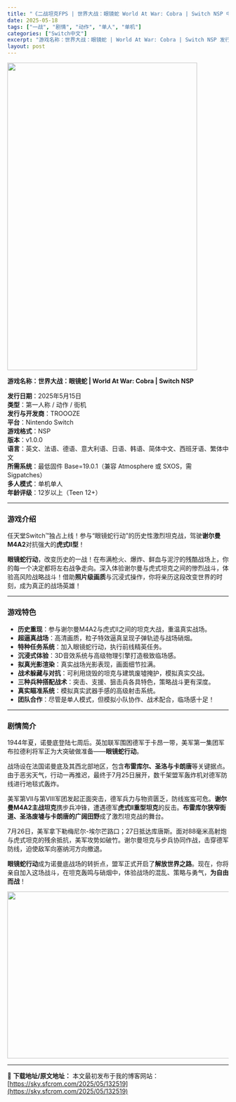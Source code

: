 ```yaml
---
title: "《二战坦克FPS | 世界大战：眼镜蛇 World At War: Cobra | Switch NSP 中文》独占高清射击神作，火线重现诺曼底激战！"
date: 2025-05-18
tags: ["一战", "剧情", "动作", "单人", "单机"]
categories: ["Switch中文"]
excerpt: "游戏名称：世界大战：眼镜蛇 | World At War: Cobra | Switch NSP 发行日期：2025年5月15日类型：第一人称 / 动作 / 街机发行与开发商：TROOOZE平台：Nintendo Switch游戏格式：NSP版本：v1.0.0语言：英文、法语、德语、意大利语、日语、&hellip;"
layout: post
---
```


<img class="aligncenter size-full wp-image-132521" src="https://sky.sfcrom.com/wp-content/uploads/2025/05/2025051808413822.webp" alt="" width="432" height="700" />

<strong data-start="21" data-end="73">游戏名称：世界大战：眼镜蛇 | World At War: Cobra | Switch NSP</strong>

<strong data-start="75" data-end="83">发行日期</strong>：2025年5月15日<br data-start="94" data-end="97" /><strong data-start="97" data-end="103">类型</strong>：第一人称 / 动作 / 街机<br data-start="118" data-end="121" /><strong data-start="121" data-end="131">发行与开发商</strong>：TROOOZE<br data-start="139" data-end="142" /><strong data-start="142" data-end="148">平台</strong>：Nintendo Switch<br data-start="164" data-end="167" /><strong data-start="167" data-end="175">游戏格式</strong>：NSP<br data-start="179" data-end="182" /><strong data-start="182" data-end="188">版本</strong>：v1.0.0<br data-start="195" data-end="198" /><strong data-start="198" data-end="204">语言</strong>：英文、法语、德语、意大利语、日语、韩语、简体中文、西班牙语、繁体中文<br data-start="239" data-end="242" /><strong data-start="242" data-end="250">所需系统</strong>：最低固件 Base=19.0.1（兼容 Atmosphere 或 SXOS，需 Sigpatches）<br data-start="302" data-end="305" /><strong data-start="305" data-end="313">多人模式</strong>：单机单人<br data-start="318" data-end="321" /><strong data-start="321" data-end="329">年龄评级</strong>：12岁以上（Teen 12+）

<hr class="" data-start="347" data-end="350" />

<h3 data-start="352" data-end="363"><strong data-start="355" data-end="363">游戏介绍</strong></h3>
<p class="" data-start="365" data-end="427">任天堂Switch™独占上线！参与“眼镜蛇行动”的历史性激烈坦克战，驾驶<strong data-start="401" data-end="412">谢尔曼M4A2</strong>对抗强大的<strong data-start="417" data-end="426">虎式II型</strong>！</p>
<p class="" data-start="429" data-end="556"><strong data-start="429" data-end="438">眼镜蛇行动</strong>，改变历史的一战！在布满枪火、爆炸、鲜血与泥泞的残酷战场上，你的每一个决定都将左右战争走向。深入体验谢尔曼与虎式坦克之间的惨烈战斗，体验高风险战略战斗！借助<strong data-start="516" data-end="525">照片级画质</strong>与沉浸式操作，你将亲历这段改变世界的时刻，成为真正的战场英雄！</p>


<hr class="" data-start="558" data-end="561" />

<h3 class="" data-start="563" data-end="575"><strong data-start="567" data-end="575">游戏特色</strong></h3>
<ul>
 	<li data-start="579" data-end="617"><strong data-start="579" data-end="587">历史重现</strong>：参与谢尔曼M4A2与虎式II之间的坦克大战，重温真实战场。</li>
 	<li data-start="620" data-end="653"><strong data-start="620" data-end="629">超逼真战场</strong>：高清画质，粒子特效逼真呈现子弹轨迹与战场硝烟。</li>
 	<li data-start="656" data-end="684"><strong data-start="656" data-end="666">特种任务系统</strong>：加入眼镜蛇行动，执行前线精英任务。</li>
 	<li data-start="687" data-end="718"><strong data-start="687" data-end="696">沉浸式体验</strong>：3D音效系统与高级物理引擎打造极致临场感。</li>
 	<li data-start="721" data-end="748"><strong data-start="721" data-end="731">拟真光影渲染</strong>：真实战场光影表现，画面细节拉满。</li>
 	<li data-start="751" data-end="786"><strong data-start="751" data-end="762">战术躲藏与对抗</strong>：可利用烧毁的坦克与建筑废墟掩护，模拟真实交战。</li>
 	<li data-start="789" data-end="825"><strong data-start="789" data-end="801">三种兵种搭配战术</strong>：突击、支援、狙击兵各具特色，策略战斗更有深度。</li>
 	<li data-start="828" data-end="855"><strong data-start="828" data-end="838">真实瞄准系统</strong>：模拟真实武器手感的高级射击系统。</li>
 	<li data-start="858" data-end="894"><strong data-start="858" data-end="866">团队合作</strong>：尽管是单人模式，但模拟小队协作、战术配合，临场感十足！</li>
</ul>

<hr class="" data-start="896" data-end="899" />

<h3 class="" data-start="901" data-end="913"><strong data-start="905" data-end="913">剧情简介</strong></h3>
<p class="" data-start="915" data-end="978">1944年夏，诺曼底登陆七周后。英加联军围困德军于卡昂一带，美军第一集团军布拉德利将军正为大突破做准备——<strong data-start="968" data-end="977">眼镜蛇行动</strong>。</p>
<p class="" data-start="980" data-end="1066">战场设在法国诺曼底及其西北部地区，包含<strong data-start="999" data-end="1014">布雷库尔、圣洛与卡朗唐</strong>等关键据点。由于恶劣天气，行动一再推迟，最终于7月25日展开，数千架盟军轰炸机对德军防线进行地毯式轰炸。</p>
<p class="" data-start="1068" data-end="1184">美军第VII与第VIII军团发起正面突击，德军兵力与物资匮乏，防线岌岌可危。<strong data-start="1106" data-end="1121">谢尔曼M4A2主战坦克</strong>携步兵冲锋，遭遇德军<strong data-start="1131" data-end="1143">虎式II重型坦克</strong>的反击。<strong data-start="1147" data-end="1173">布雷库尔狭窄街道、圣洛废墟与卡朗唐的广阔田野</strong>成了激烈坦克战的舞台。</p>
<p class="" data-start="1186" data-end="1277">7月26日，美军拿下勒梅尼尔-埃尔芒路口；27日抵达库唐斯。面对88毫米高射炮与虎式坦克的残余抵抗，美军攻势如破竹。谢尔曼坦克与步兵协同作战，击穿德军防线，迫使敌军向塞纳河方向撤退。</p>
<p class="" data-start="1279" data-end="1366"><strong data-start="1279" data-end="1288">眼镜蛇行动</strong>成为诺曼底战场的转折点，盟军正式开启了<strong data-start="1307" data-end="1317">解放世界之路</strong>。现在，你将亲自加入这场战斗，在坦克轰鸣与硝烟中，体验战场的混乱、策略与勇气，<strong data-start="1356" data-end="1365">为自由而战</strong>！</p>
<p class="" data-start="1279" data-end="1366"><img class="aligncenter size-full wp-image-132520" src="https://sky.sfcrom.com/wp-content/uploads/2025/05/2025051808413742.webp" alt="" width="676" height="380" /></p>

---
📖 **下载地址/原文地址：** 本文最初发布于我的博客网站：[https://sky.sfcrom.com/2025/05/132519](https://sky.sfcrom.com/2025/05/132519)
